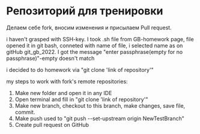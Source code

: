 # Репозиторий для тренировки

Делаем себе fork, вносим изменения и присылаем Pull request.

i haven't grasped with SSH-key.
I took .sh file from GB-homework page, file opened it in git bash, conneted with name of file, i selected name as on gitHub git_gb_2022.
I got the message "enter passphrase(empty for no passphrase)"-empty doesn't match

i decided to do homework via "git clone 'link of repository'"

my steps to work with fork's remote repositories:
1. Make new folder and open it in any IDE
2. Open terminal and fill in "git clone 'link of repository'"
3. Make new branch, checkout to this branch, make changes, save file, commit.
4. Make push used to "git push --set-upstream origin NewTestBranch"
5. Create pull request on GitHub